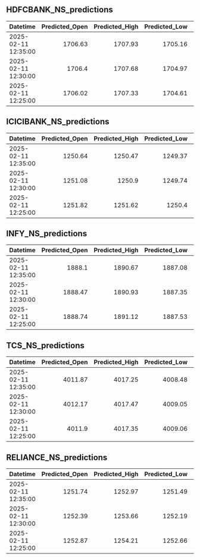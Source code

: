 ## HDFCBANK_NS_predictions
| Datetime            |   Predicted_Open |   Predicted_High |   Predicted_Low |   Predicted_Close |   Predicted_Volume |
|:--------------------|-----------------:|-----------------:|----------------:|------------------:|-------------------:|
| 2025-02-11 12:35:00 |          1706.63 |          1707.93 |         1705.16 |           1706.3  |              97672 |
| 2025-02-11 12:30:00 |          1706.4  |          1707.68 |         1704.97 |           1706.05 |              99944 |
| 2025-02-11 12:25:00 |          1706.02 |          1707.33 |         1704.61 |           1705.64 |             103822 |

## ICICIBANK_NS_predictions
| Datetime            |   Predicted_Open |   Predicted_High |   Predicted_Low |   Predicted_Close |   Predicted_Volume |
|:--------------------|-----------------:|-----------------:|----------------:|------------------:|-------------------:|
| 2025-02-11 12:35:00 |          1250.64 |          1250.47 |         1249.37 |           1251.2  |            64598.2 |
| 2025-02-11 12:30:00 |          1251.08 |          1250.9  |         1249.74 |           1251.55 |            66970.8 |
| 2025-02-11 12:25:00 |          1251.82 |          1251.62 |         1250.4  |           1252.22 |            69055   |

## INFY_NS_predictions
| Datetime            |   Predicted_Open |   Predicted_High |   Predicted_Low |   Predicted_Close |   Predicted_Volume |
|:--------------------|-----------------:|-----------------:|----------------:|------------------:|-------------------:|
| 2025-02-11 12:35:00 |          1888.1  |          1890.67 |         1887.08 |           1887.17 |            34572.2 |
| 2025-02-11 12:30:00 |          1888.47 |          1890.93 |         1887.35 |           1887.49 |            35252.3 |
| 2025-02-11 12:25:00 |          1888.74 |          1891.12 |         1887.53 |           1887.68 |            36337.6 |

## TCS_NS_predictions
| Datetime            |   Predicted_Open |   Predicted_High |   Predicted_Low |   Predicted_Close |   Predicted_Volume |
|:--------------------|-----------------:|-----------------:|----------------:|------------------:|-------------------:|
| 2025-02-11 12:35:00 |          4011.87 |          4017.25 |         4008.48 |           4015.05 |            17219.3 |
| 2025-02-11 12:30:00 |          4012.17 |          4017.47 |         4009.05 |           4015.26 |            17582.1 |
| 2025-02-11 12:25:00 |          4011.9  |          4017.35 |         4009.06 |           4014.77 |            18323.4 |

## RELIANCE_NS_predictions
| Datetime            |   Predicted_Open |   Predicted_High |   Predicted_Low |   Predicted_Close |   Predicted_Volume |
|:--------------------|-----------------:|-----------------:|----------------:|------------------:|-------------------:|
| 2025-02-11 12:35:00 |          1251.74 |          1252.97 |         1251.49 |           1252.62 |            62832.8 |
| 2025-02-11 12:30:00 |          1252.39 |          1253.66 |         1252.19 |           1253.2  |            66501.6 |
| 2025-02-11 12:25:00 |          1252.87 |          1254.21 |         1252.66 |           1253.57 |            72170.9 |

